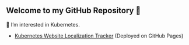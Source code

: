 ## Welcome to my GitHub Repository 👋

🔭 I’m interested in Kubernetes.

- [Kubernetes Website Localization Tracker](https://kfess.github.io/kube-i18n-status) (Deployed on GitHub Pages)

<!--
**kfess/kfess** is a ✨ _special_ ✨ repository because its `README.md` (this file) appears on your GitHub profile.

Here are some ideas to get you started:

- 🔭 I’m currently interested in Kubernetes.
- 🌱 I’m currently learning ...
- 👯 I’m looking to collaborate on ...
- 🤔 I’m looking for help with ...
- 💬 Ask me about ...
- 📫 How to reach me: ...
- 😄 Pronouns: ...
- ⚡ Fun fact: ...
-->
